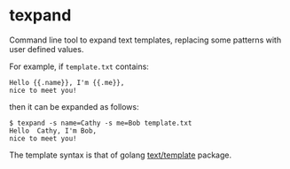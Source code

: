 # texpand
Command line tool to expand text templates, replacing some patterns with user defined values.

For example, if `template.txt` contains:
```
Hello {{.name}}, I'm {{.me}},
nice to meet you!
```

then it can be expanded as follows:
```
$ texpand -s name=Cathy -s me=Bob template.txt
Hello  Cathy, I'm Bob,
nice to meet you!
```

The template syntax is that of golang [text/template](https://pkg.go.dev/text/template) package.
